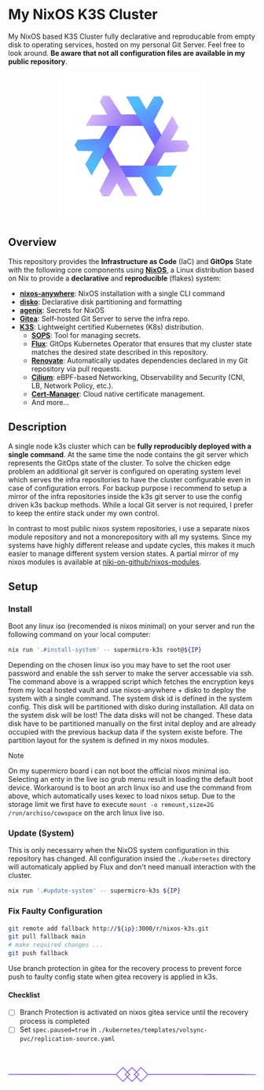 # My NixOS K3S Cluster

My NixOS based K3S Cluster fully declarative and reproducable from empty disk to operating services, hosted on my personal Git Server. Feel free to look around. **Be aware that not all configuration files are available in my public repository**.

<p align="center"><img src="docs/images/logo.png" width=300px></p>



## Overview

This repository provides the **Infrastructure as Code** (IaC) and **GitOps** State with the following core components using [**NixOS**](https://nixos.org/), a Linux distribution based on Nix to provide a **declarative** and **reproducible** (flakes) system:
- [**nixos-anywhere**](https://github.com/nix-community/nixos-anywhere): NixOS installation with a single CLI command
- [**disko**](https://github.com/nix-community/disko): Declarative disk partitioning and formatting
- [**agenix**](https://github.com/ryantm/agenix): Secrets for NixOS
- [**Gitea**](https://about.gitea.com/): Self-hosted Git Server to serve the infra repo.
- [**K3S**](https://k3s.io/): Lightweight certified Kubernetes (K8s) distribution.
  - [**SOPS**](https://github.com/mozilla/sops): Tool for managing secrets.
  - [**Flux**](https://github.com/fluxcd/flux2): GitOps Kubernetes Operator that ensures that my cluster state matches the desired state described in this repository.
  - [**Renovate**](https://github.com/renovatebot/renovate): Automatically updates dependencies declared in my Git repository via pull requests.
  - [**Cilium**](https://cilium.io/): eBPF-based Networking, Observability and Security (CNI, LB, Network Policy, etc.).
  - [**Cert-Manager**](https://cert-manager.io/): Cloud native certificate management.
  - And more...

## Description

A single node k3s cluster which can be **fully reproducibly deployed with a single command**. At the same time the node contains the git server which represents the GitOps state of the cluster. To solve the chicken edge problem an additional git server is configured on operating system level which serves the infra repositories to have the cluster configurable even in case of configuration errors. For backup purpose i recommend to setup a mirror of the infra repositories inside the k3s git server to use the config driven k3s backup methods. While a local Git server is not required, I prefer to keep the entire stack under my own control.

In contrast to most public nixos system repositories, i use a separate nixos module repository and not a monorepository with all my systems. Since my systems have highly different release and update cycles, this makes it much easier to manage different system version states. A partial mirror of my nixos modules is available at [niki-on-github/nixos-modules](https://github.com/niki-on-github/nixos-modules).

## Setup

### Install

Boot any linux iso (recomended is nixos minimal) on your server and run the following command on your local computer:

```bash
nix run '.#install-system' -- supermicro-k3s root@${IP}
```

Depending on the chosen linux iso you may have to set the root user password and enable the ssh server to make the server accessable via ssh. The command above is a wrapped script which fetches the encryption keys from my local hosted vault and use nixos-anywhere + disko to deploy the system with a single command. The system disk id is defined in the system config. This disk will be partitioned with disko during installation. All data on the system disk will be lost! The data disks will not be changed. These data disk have to be partitioned manually on the first inital deploy and are already occupied with the previous backup data if the system existe before. The partition layout for the system is defined in my nixos modules.

> [!NOTE] 
> On my supermicro board i can not boot the official nixos minimal iso. Selecting an enty in the live iso grub menu result in loading the default boot device. Workaround is to boot an arch linux iso and use the command from above, which automatically uses kexec to load nixos setup. Due to the storage limit we first have to execute `mount -o remount,size=2G /run/archiso/cowspace` on the arch linux live iso.

### Update (System)

This is only necessarry when the NixOS system configuration in this repository has changed. All configuration insied the `./kubernetes` directory will automaticaly applied by Flux and don't need manuall interaction with the cluster.

```bash
nix run '.#update-system' -- supermicro-k3s ${IP}
```

### Fix Faulty Configuration

```sh
git remote add fallback http://${ip}:3000/r/nixos-k3s.git
git pull fallback main
# make required changes ...
git push fallback
```

Use branch protection in gitea for the recovery process to prevent force push to faulty config state when gitea recovery is applied in k3s.

#### Checklist

- [ ] Branch Protection is activated on nixos gitea service until the recovery process is completed 
- [ ] Set `spec.paused=true` in `./kubernetes/templates/volsync-pvc/replication-source.yaml`

<br>

![](./docs/images/split.png)
